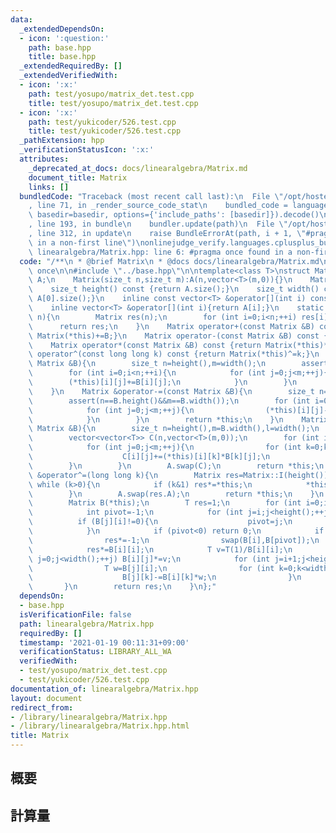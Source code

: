 ```yaml
---
data:
  _extendedDependsOn:
  - icon: ':question:'
    path: base.hpp
    title: base.hpp
  _extendedRequiredBy: []
  _extendedVerifiedWith:
  - icon: ':x:'
    path: test/yosupo/matrix_det.test.cpp
    title: test/yosupo/matrix_det.test.cpp
  - icon: ':x:'
    path: test/yukicoder/526.test.cpp
    title: test/yukicoder/526.test.cpp
  _pathExtension: hpp
  _verificationStatusIcon: ':x:'
  attributes:
    _deprecated_at_docs: docs/linearalgebra/Matrix.md
    document_title: Matrix
    links: []
  bundledCode: "Traceback (most recent call last):\n  File \"/opt/hostedtoolcache/Python/3.9.1/x64/lib/python3.9/site-packages/onlinejudge_verify/documentation/build.py\"\
    , line 71, in _render_source_code_stat\n    bundled_code = language.bundle(stat.path,\
    \ basedir=basedir, options={'include_paths': [basedir]}).decode()\n  File \"/opt/hostedtoolcache/Python/3.9.1/x64/lib/python3.9/site-packages/onlinejudge_verify/languages/cplusplus.py\"\
    , line 193, in bundle\n    bundler.update(path)\n  File \"/opt/hostedtoolcache/Python/3.9.1/x64/lib/python3.9/site-packages/onlinejudge_verify/languages/cplusplus_bundle.py\"\
    , line 312, in update\n    raise BundleErrorAt(path, i + 1, \"#pragma once found\
    \ in a non-first line\")\nonlinejudge_verify.languages.cplusplus_bundle.BundleErrorAt:\
    \ linearalgebra/Matrix.hpp: line 6: #pragma once found in a non-first line\n"
  code: "/**\n * @brief Matrix\n * @docs docs/linearalgebra/Matrix.md\n */\n\n#pragma\
    \ once\n\n#include \"../base.hpp\"\n\ntemplate<class T>\nstruct Matrix{\n    vector<vector<T>>\
    \ A;\n    Matrix(size_t n,size_t m):A(n,vector<T>(m,0)){}\n    Matrix(size_t n):A(n,vector<T>(n,0)){}\n\
    \    size_t height() const {return A.size();}\n    size_t width() const {return\
    \ A[0].size();}\n    inline const vector<T> &operator[](int i) const {return A[i];}\n\
    \    inline vector<T> &operator[](int i){return A[i];}\n    static Matrix I(size_t\
    \ n){\n        Matrix res(n);\n        for (int i=0;i<n;++i) res[i][i]=1;\n  \
    \      return res;\n    }\n    Matrix operator+(const Matrix &B) const {return\
    \ Matrix(*this)+=B;}\n    Matrix operator-(const Matrix &B) const {return Matrix(*this)-=B;}\n\
    \    Matrix operator*(const Matrix &B) const {return Matrix(*this)*=B;}\n    Matrix\
    \ operator^(const long long k) const {return Matrix(*this)^=k;}\n    Matrix &operator+=(const\
    \ Matrix &B){\n        size_t n=height(),m=width();\n        assert(n==B.height()&&m==B.width());\n\
    \        for (int i=0;i<n;++i){\n            for (int j=0;j<m;++j){\n        \
    \        (*this)[i][j]+=B[i][j];\n            }\n        }\n        return *this;\n\
    \    }\n    Matrix &operator-=(const Matrix &B){\n        size_t n=height(),m=width();\n\
    \        assert(n==B.height()&&m==B.width());\n        for (int i=0;i<n;++i){\n\
    \            for (int j=0;j<m;++j){\n                (*this)[i][j]-=B[i][j];\n\
    \            }\n        }\n        return *this;\n    }\n    Matrix &operator*=(const\
    \ Matrix &B){\n        size_t n=height(),m=B.width(),l=width();\n        assert(l==B.height());\n\
    \        vector<vector<T>> C(n,vector<T>(m,0));\n        for (int i=0;i<n;++i){\n\
    \            for (int j=0;j<m;++j){\n                for (int k=0;k<l;++k){\n\
    \                    C[i][j]+=(*this)[i][k]*B[k][j];\n                }\n    \
    \        }\n        }\n        A.swap(C);\n        return *this;\n    }\n    Matrix\
    \ &operator^=(long long k){\n        Matrix res=Matrix::I(height());\n       \
    \ while (k>0){\n            if (k&1) res*=*this;\n            *this*=*this; k>>=1LL;\n\
    \        }\n        A.swap(res.A);\n        return *this;\n    }\n    T determinant(){\n\
    \        Matrix B(*this);\n        T res=1;\n        for (int i=0;i<width();++i){\n\
    \            int pivot=-1;\n            for (int j=i;j<height();++j){\n      \
    \          if (B[j][i]!=0){\n                    pivot=j;\n                }\n\
    \            }\n            if (pivot<0) return 0;\n            if (pivot!=i){\n\
    \                res*=-1;\n                swap(B[i],B[pivot]);\n            }\n\
    \            res*=B[i][i];\n            T v=T(1)/B[i][i];\n            for (int\
    \ j=0;j<width();++j) B[i][j]*=v;\n            for (int j=i+1;j<height();++j){\n\
    \                T w=B[j][i];\n                for (int k=0;k<width();++k){\n\
    \                    B[j][k]-=B[i][k]*w;\n                }\n            }\n \
    \       }\n        return res;\n    }\n};"
  dependsOn:
  - base.hpp
  isVerificationFile: false
  path: linearalgebra/Matrix.hpp
  requiredBy: []
  timestamp: '2021-01-19 00:11:31+09:00'
  verificationStatus: LIBRARY_ALL_WA
  verifiedWith:
  - test/yosupo/matrix_det.test.cpp
  - test/yukicoder/526.test.cpp
documentation_of: linearalgebra/Matrix.hpp
layout: document
redirect_from:
- /library/linearalgebra/Matrix.hpp
- /library/linearalgebra/Matrix.hpp.html
title: Matrix
---
```

## 概要

## 計算量